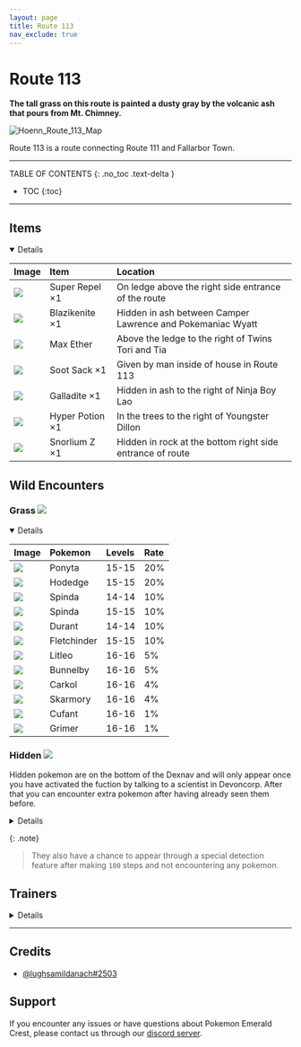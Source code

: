 ```yaml
---
layout: page                  
title: Route 113
nav_exclude: true
---
```


# Route 113

**The tall grass on this route is painted a dusty gray by the volcanic ash that pours from Mt. Chimney.**

![Hoenn_Route_113_Map](https://user-images.githubusercontent.com/109757010/233029497-e66b0775-0c5f-4db3-8f7e-f38ec3e7506b.png)

Route 113 is a route connecting Route 111 and Fallarbor Town.

---

TABLE OF CONTENTS
{: .no_toc .text-delta }

- TOC
{:toc}

---
## Items

<details open markdown="block">

| Image                                                                      | Item                | Location                                                   |
|:---------------------------------------------------------------------------|:--------------------|:-----------------------------------------------------------|
| <img src="https://img.pokemondb.net/sprites/items/super-repel.png">        | Super Repel ×1      | On ledge above the right side entrance of the route        |
| <img src="https://img.pokemondb.net/sprites/items/blazikenite.png">        | Blazikenite  ×1     | Hidden in ash between Camper Lawrence and Pokemaniac Wyatt |
| <img src="https://img.pokemondb.net/sprites/items/max-ether.png">          | Max Ether           | Above the ledge to the right of Twins Tori and Tia         |          
| <img src="https://img.pokemondb.net/sprites/items/soot-sack.png">          | Soot Sack ×1        | Given by man inside of house in Route 113                  |
| <img src="https://img.pokemondb.net/sprites/items/galladite.png">          | Galladite ×1        | Hidden in ash to the right of Ninja Boy Lao                |
| <img src="https://img.pokemondb.net/sprites/items/hyper-potion.png">       | Hyper Potion ×1     | In the trees to the right of Youngster Dillon              |
| <img src="https://img.pokemondb.net/sprites/items/snorlium-z.png">         | Snorlium Z ×1       | Hidden in rock at the bottom right side entrance of route  |

</details>
  
## Wild Encounters

### Grass <img src="https://cdn.discordapp.com/attachments/1069560427312332843/1091325360534212618/RSE_Grass.png">

<details open markdown="block">

| Image                                                                                      | Pokemon              | Levels | Rate|
|:-------------------------------------------------------------------------------------------|:---------------------|:-------|:----|
| <img src="https://img.pokemondb.net/sprites/sword-shield/icon/ponyta.png">                 | Ponyta               | 15-15  | 20% |  
| <img src="https://img.pokemondb.net/sprites/sword-shield/icon/honedge.png">                | Hodedge              | 15-15  | 20% |  
| <img src="https://img.pokemondb.net/sprites/sword-shield/icon/spinda.png">                 | Spinda               | 14-14  | 10% | 
| <img src="https://img.pokemondb.net/sprites/sword-shield/icon/spinda.png">                 | Spinda               | 15-15  | 10% |  
| <img src="https://img.pokemondb.net/sprites/sword-shield/icon/durant.png">                 | Durant               | 14-14  | 10% |  
| <img src="https://img.pokemondb.net/sprites/sword-shield/icon/fletchinder.png">            | Fletchinder          | 15-15  | 10% |  
| <img src="https://img.pokemondb.net/sprites/sword-shield/icon/litleo.png">                 | Litleo               | 16-16  | 5%  |  
| <img src="https://img.pokemondb.net/sprites/sword-shield/icon/bunnelby.png">               | Bunnelby             | 16-16  | 5%  |  
| <img src="https://img.pokemondb.net/sprites/sword-shield/icon/carkol.png">                 | Carkol               | 16-16  | 4%  |  
| <img src="https://img.pokemondb.net/sprites/sword-shield/icon/skarmory.png">               | Skarmory             | 16-16  | 4%  |  
| <img src="https://img.pokemondb.net/sprites/sword-shield/icon/cufant.png">                 | Cufant               | 16-16  | 1%  |  
| <img src="https://img.pokemondb.net/sprites/sword-shield/icon/grimer.png">                 | Grimer               | 16-16  | 1%  |  
 

</details>




### Hidden <img src="https://cdn.discordapp.com/attachments/1069560427312332843/1091325360534212618/RSE_Grass.png">

Hidden pokemon are on the bottom of the Dexnav and will only appear once you have activated the fuction by talking to a scientist in Devoncorp. After that you can encounter extra pokemon after having already seen them before.

<details close markdown="block">

| Image                                                                                      | Pokemon             | Levels |
|:-------------------------------------------------------------------------------------------|:--------------------|:-------|
| <img src="https://img.pokemondb.net/sprites/scarlet-violet/icon/growlithe-hisuian.png">    | Hisuian Growlith    | 10-12  |
| <img src="https://img.pokemondb.net/sprites/sword-shield/icon/salandit.png">               | Salandit            | 10-12  |
| <img src="https://img.pokemondb.net/sprites/sword-shield/icon/sentret.png">                | Sentret             | 10-12  |

</details>

{: .note}
> They also have a chance to appear through a special detection feature after making `100` steps and not encountering any pokemon.

## Trainers

<details close markdown="block">

| Image                                                                               | Trainer               | Pokemon                                 |
|:------------------------------------------------------------------------------------|:----------------------|:----------------------------------------|
| <img src="https://play.pokemonshowdown.com/sprites/trainers/youngster-gen3rs.png">  | Youngster Jaylen      | Pawniard Lv. 19                         | 
| <img src="https://play.pokemonshowdown.com/sprites/trainers/pokemaniac-gen3rs.png"> | Pokemaniac Wyatt      | Durant Lv. 18,  Aron Lv. 18             | 
| <img src="https://play.pokemonshowdown.com/sprites/trainers/camper-gen3rs.png">     | Camper Lawrence       | Ponyta Lv. 18,  Gloom Lv. 18            |
| <img src="https://play.pokemonshowdown.com/sprites/trainers/ninjaboy-gen3.png">     | Ninja Boy Lung        | Raichu Lv. 18,   Ninjask Lv. 18         |
| <img src="https://play.pokemonshowdown.com/sprites/trainers/parasollady-gen3.png">  | Parasol Lady Madeline | Numel Lv. 19                            | 
| <img src="https://play.pokemonshowdown.com/sprites/trainers/twins-gen3rs.png">      | Twins Tori and Tia    | Braixien Lv. 19,   Torracat Lv. 19      |
| <img src="https://play.pokemonshowdown.com/sprites/trainers/ninjaboy-gen3.png">     | Ninja Boy Lao         | Koffing Lv. 17 x 3                      |
| <img src="https://play.pokemonshowdown.com/sprites/trainers/youngster-gen3rs.png">  | Youngster Dillon      | Magby Lv. 19                            |
| <img src="https://play.pokemonshowdown.com/sprites/trainers/picnicker-gen3rs.png">  | Picnicker Sophie      | Lapras Lv. 17,   Simipour Lv. 19        |
| <img src="https://play.pokemonshowdown.com/sprites/trainers/birdkeeper-gen3.png">   | Birdkeeper Coby       | Fletchinder Lv. 17,   Swellow Lv. 19    |


</details>

---

## Credits

- [@lughsamildanach#2503]()

## Support

If you encounter any issues or have questions about Pokemon Emerald Crest, please contact us through our [discord server].

[discord server]: https://discord.gg/aaghat-s-server-965900074532081674

<script src='https://storage.ko-fi.com/cdn/scripts/overlay-widget.js'></script>
<script>
  kofiWidgetOverlay.draw('aaghatislive', {
    'type': 'floating-chat',
    'floating-chat.donateButton.text': 'Support Us',
    'floating-chat.donateButton.background-color': '#ff5f5f',
    'floating-chat.donateButton.text-color': '#fff'
  });
</script>
